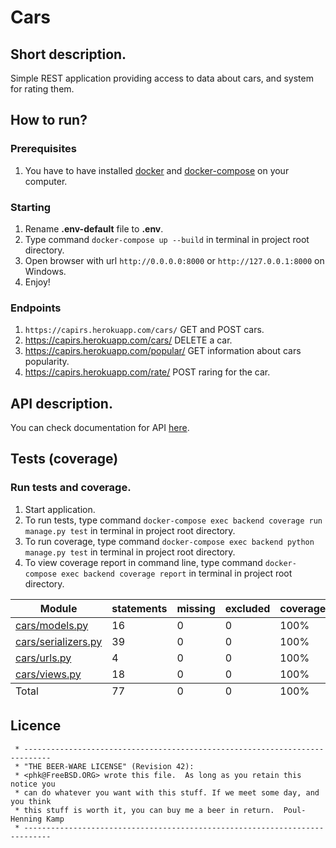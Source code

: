 # Cars
## Short description.

Simple REST application providing access to data about cars, and system for rating them.

## How to run?

### Prerequisites
1. You have to have installed [docker](https://www.docker.com/)
   and [docker-compose](https://docs.docker.com/compose/install/) on your computer.

### Starting
1. Rename **.env-default** file to **.env**.
2. Type command `docker-compose up --build` in terminal in project root directory.
3. Open browser with url `http://0.0.0.0:8000` or `http://127.0.0.1:8000` on Windows.
4. Enjoy!

### Endpoints
1. `https://capirs.herokuapp.com/cars/` GET and POST cars.
2. https://capirs.herokuapp.com/cars/<pk> DELETE a car.
3. https://capirs.herokuapp.com/popular/ GET information about cars popularity.
4. https://capirs.herokuapp.com/rate/ POST raring for the car.

## API description.
You can check documentation for API [here](https://capirs.herokuapp.com/swagger/).
## Tests (coverage)

### Run tests and coverage.
1. Start application.
2. To run tests, type command `docker-compose exec backend coverage run manage.py test` in terminal in project root directory.
3. To run coverage, type command `docker-compose exec backend python manage.py test` in terminal in project root directory.
4. To view coverage report in command line, type command `docker-compose exec backend coverage report` in terminal in project root directory.
<dl>
    <table class="index">
        <thead>
            <tr class="tablehead" title="Click to sort">
                <th class="name left headerSortDown shortkey_n">Module</th>
                <th class="shortkey_s">statements</th>
                <th class="shortkey_m">missing</th>
                <th class="shortkey_x">excluded</th>
                <th class="right shortkey_c">coverage</th>
            </tr>
        </thead>
        <tfoot>
            <tr class="total">
                <td class="name left">Total</td>
                <td>77</td>
                <td>0</td>
                <td>0</td>
                <td class="right" data-ratio="77 77">100%</td>
            </tr>
        </tfoot>
        <tbody>
            <tr class="file">
                <td class="name left"><a href="cars_models_py.html">cars/models.py</a></td>
                <td>16</td>
                <td>0</td>
                <td>0</td>
                <td class="right" data-ratio="16 16">100%</td>
            </tr>
            <tr class="file">
                <td class="name left"><a href="cars_serializers_py.html">cars/serializers.py</a></td>
                <td>39</td>
                <td>0</td>
                <td>0</td>
                <td class="right" data-ratio="39 39">100%</td>
            </tr>
            <tr class="file">
                <td class="name left"><a href="cars_urls_py.html">cars/urls.py</a></td>
                <td>4</td>
                <td>0</td>
                <td>0</td>
                <td class="right" data-ratio="4 4">100%</td>
            </tr>
            <tr class="file">
                <td class="name left"><a href="cars_views_py.html">cars/views.py</a></td>
                <td>18</td>
                <td>0</td>
                <td>0</td>
                <td class="right" data-ratio="18 18">100%</td>
            </tr>
        </tbody>
    </table>
</dl>

## Licence
```text
 * ----------------------------------------------------------------------------
 * "THE BEER-WARE LICENSE" (Revision 42):
 * <phk@FreeBSD.ORG> wrote this file.  As long as you retain this notice you
 * can do whatever you want with this stuff. If we meet some day, and you think
 * this stuff is worth it, you can buy me a beer in return.  Poul-Henning Kamp
 * ----------------------------------------------------------------------------
 ```